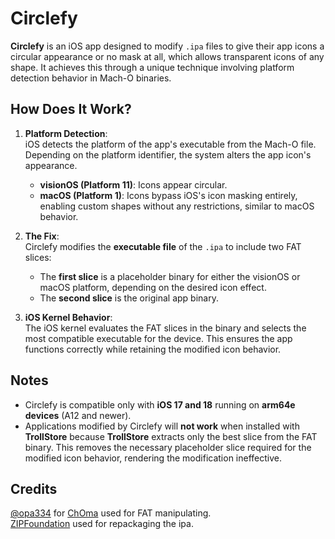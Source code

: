 # Circlefy  

**Circlefy** is an iOS app designed to modify `.ipa` files to give their app icons a circular appearance or no mask at all, which allows transparent icons of any shape. It achieves this through a unique technique involving platform detection behavior in Mach-O binaries.

## How Does It Work?  

1. **Platform Detection**:  
   iOS detects the platform of the app's executable from the Mach-O file. Depending on the platform identifier, the system alters the app icon's appearance.  
   - **visionOS (Platform 11)**: Icons appear circular.  
   - **macOS (Platform 1)**: Icons bypass iOS's icon masking entirely, enabling custom shapes without any restrictions, similar to macOS behavior. 

2. **The Fix**:  
   Circlefy modifies the **executable file** of the `.ipa` to include two FAT slices:  
   - The **first slice** is a placeholder binary for either the visionOS or macOS platform, depending on the desired icon effect.  
   - The **second slice** is the original app binary.  

3. **iOS Kernel Behavior**:  
   The iOS kernel evaluates the FAT slices in the binary and selects the most compatible executable for the device. This ensures the app functions correctly while retaining the modified icon behavior.  

## Notes  

- Circlefy is compatible only with **iOS 17 and 18** running on **arm64e devices** (A12 and newer).
- Applications modified by Circlefy will **not work** when installed with **TrollStore** because **TrollStore** extracts only the best slice from the FAT binary. This removes the necessary placeholder slice required for the modified icon behavior, rendering the modification ineffective.

## Credits  

[@opa334](https://github.com/opa334) for [ChOma](https://github.com/opa334/ChOma) used for FAT manipulating.  
[ZIPFoundation](https://github.com/weichsel/ZIPFoundation) used for repackaging the ipa.
